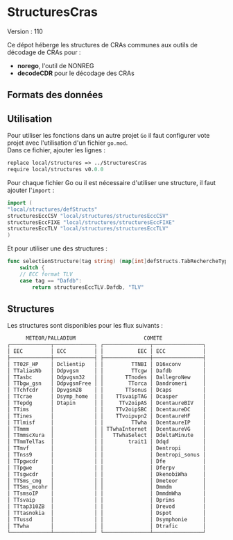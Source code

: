 # StructuresCras

Version : 110

Ce dépot héberge les structures de CRAs communes aux outils de décodage de CRAs pour :  
 - **norego**, l'outil de NONREG
 - **decodeCDR** pour le décodage des CRAs  

## Formats des données


## Utilisation

Pour utiliser les fonctions dans un autre projet `Go` il faut configurer vote projet avec l'utilisation d'un fichier `go.mod`.  
Dans ce fichier, ajouter les lignes :

```mod
replace local/structures => ../StructuresCras
require local/structures v0.0.0
```

Pour chaque fichier Go ou il est nécessaire d'utiliser une structure, il faut ajouter l'`import` :

```go
import (
"local/structures/defStructs"
structuresEccCSV "local/structures/structuresEccCSV"
structuresEccFIXE "local/structures/structuresEccFIXE"
structuresEccTLV "local/structures/structuresEccTLV"
)
```

Et pour utiliser une des structures : 

```go
func selectionStructure(tag string) (map[int]defStructs.TabRechercheTypeDc, string) {
	switch {
	// ECC format TLV
	case tag == "Dafdb":
		return structuresEccTLV.Dafdb, "TLV"
```

## Structures 

Les structures sont disponibles pour les flux suivants :
```txt
      METEOR/PALLADIUM                      COMETE              
┌─────────────┬─────────────┐ ┌───────────────┬────────────────┐
│ EEC         │ ECC         │ │           EEC │ ECC            │
├─────────────┼─────────────┤ ├───────────────┼────────────────┤
│ TT02F_HP    │ Dclientip   │ │         TTNBI │ D16xconv       │
│ TTaliasNb   │ Ddpvgsm     │ │         TTcgw │ Dafdb          │
│ TTasbc      │ Ddpvgsm32   │ │       TTnodes │ DallegroNew    │
│ TTbgw_gsn   │ DdpvgsmFree │ │        TTorca │ Dandromeri     │
│ TTchfcdr    │ Dpvgsm28    │ │       TTsonus │ Dcaps          │
│ TTcrae      │ Dsymp_home  │ │    TTsvaipTAG │ Dcasper        │
│ TTepdg      │ Dtapin      │ │     TTv2oipAS │ DcentaureBIV   │
│ TTims       │             │ │    TTv2oipSBC │ DcentaureDC    │
│ TTines      │             │ │    TTvoipvpn2 │ DcentaureHF    │
│ TTlmisf     │             │ │         TTwha │ DcentaureIP    │
│ TTmmm       │             │ │ TTwhaInternet │ DcentaureVG    │
│ TTmmscXura  │             │ │   TTwhaSelect │ DdeltaMinute   │
│ TTmmTelTas  │             │ │        trait1 │ Ddqd           │
│ TTmvf       │             │ │               │ Dentropi       │
│ TTnss9      │             │ │               │ Dentropi_sonus │
│ TTpgwcdr    │             │ │               │ Dfe            │
│ TTpgwe      │             │ │               │ Dferpv         │
│ TTsgwcdr    │             │ │               │ DkenobiWha     │
│ TTSms_cmg   │             │ │               │ Dmeteor        │
│ TTSms_mcohr │             │ │               │ Dmmdm          │
│ TTsmsoIP    │             │ │               │ DmmdmWha       │
│ TTsvaip     │             │ │               │ Dprims         │
│ TTtap310ZB  │             │ │               │ Drevod         │
│ TTtasnokia  │             │ │               │ Dspot          │
│ TTussd      │             │ │               │ Dsymphonie     │
│ TTwha       │             │ │               │ Dtrafic        │
└─────────────┴─────────────┘ └───────────────┴────────────────┘ 
```